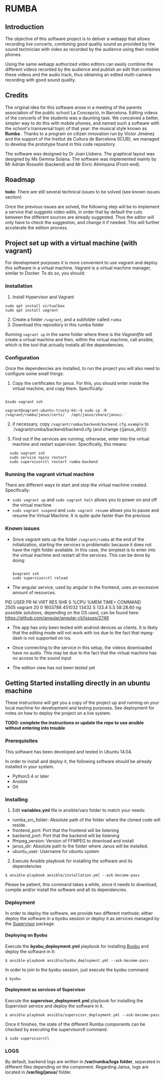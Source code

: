 # RUMBA


## Introduction

 The objective of this software project is to deliver  a webapp that allows recording live concerts, combining good quality sound as provided by the sound technician with video as recorded  by the audience using their mobile phones.
 
 Using the same webapp authorized video editors can easily combine the different videos  recorded by the audience and publish an edit that combines these videos and the audio track, thus obtaining an edited multi-camera recording with good sound quality.


## Credits


The original idea for this software arose in a meeting of the parents association of the public school La Concepció, in Barcelona. Editing videos of the concerts of the students was a daunting task. We conceived a better, simpler way to do this with mobile phones, and named such a software with the school's transversal topic of that year: the musical style known as **Rumba** . Thanks to a program on citizen innovation run by Victor Jiménez and the support of the Institut de Cultura de Barcelona (ICUB), we managed to develop the prototype found in this code repository. 

The software was designed by Dr Joan Llobera. The graphical layout was designed by Ms Gemma Solana. The software was implemented mainly by Mr Adrián Rosselló (backend) and Mr Enric Alminyana (Front-end).



## Roadmap
**todo:** There are still several technical issues to be solved (see known issues section)

Once the previous issues are solved, the following step will be to implement a service that suggests video edits, in order that by default the cuts between the different sources are already suggested. Thus the editor will only have to check the suggestion, and change it if needed. This will further accelerate the edition process.


## Project set up with a virtual machine (with vagrant)

For development purposes it is more convenient to use vagrant and deploy this software in a virtual machine. Vagrant is a virtual machine manager, similar to Docker. To do so, you should:

### Installation

 1. Install  Hypervisor and Vagrant

```console 
sudo apt install virtualbox
sudo apt install vagrant

```

 2. Create a folder `/vagrant`, and a subfolder called  `rumba`
 3. Download this repository in this rumba folder


Running `vagrant up` in the same folder where there is the *Vagrantfile* will create a virtual machine and then, within the virtual machine, call ansible, which is the tool that actually installs all the dependencies.

### Configuration
Once the dependencies are installed, to run the project you  will also need to configure some small things:

 1. Copy the certificates for janus. For this, you should enter inside the virtual machine, and copy them. Specifically:

```console

$sudo vagrant ssh

vagrant@vagrant-ubuntu-trusty-64:~$ sudo cp -R /vagrant/rumba/janus/certs/   /opt/janus/share/janus/.` 

```
  
 2. if necessary, copy  `/vagrant/rumba/backend/backend.cfg.example` to `/vagrant/rumba/backend/backend.cfg (and change {{janus_dir}})

 3. Find out if the services are running, otherwise, enter into the virtual machine and restart supervisor. Specifically, this means:

```
  sudo vagrant ssh
  sudo service nginx restart
  sudo supervisorctl restart rumba-backend
``` 
### Running the vagrant virtual machine

There are different ways to start and stop the virtual machine created. Specifically: 
 - `sudo vagrant up` and `sudo vagrant halt`  allows you to  power on and off the virtual machine
 -  `sudo vagrant suspend` and `sudo vagrant resume` allows you to  pause and resume the Virtual Machine. It is quite quite faster than the previous

### Known issues

- Since vagrant sets up the folder  `/vagrant/rumba` at the end of the initialization, starting the services is problematic because it does not have the right folder available. In this case, the simplest is to enter into the virtual machine and restart all the services. This can be done by doing:  
  ```console

  $vagrant ssh
  sudo supervisorctl reload

  ```
- The angular service, used by angular in the frontend, uses an excessive amount of resources.

PID USER      PR  NI    VIRT    RES    SHR S  %CPU %MEM     TIME+ COMMAND                                                                                        
 2505 vagrant   20   0 1603788 451032  13432 S 133.4  5.5  58:28.60 ng  
possible solutions, depending on the OS used, can be found here:
https://github.com/angular/angular-cli/issues/2748

- The app has only been tested with android devices as clients. It is likely that the editing mode will not work with ios due to the fact that mpeg-dash is not supported on ios.  

- Once connecting to the service in this setup, the videos downloaded have no audio. This may be due to the fact that the virtual machine has no access to the sound input
- The edition view has not been tested yet



## Getting Started installing directly in an ubuntu machine

These instructions will get you a copy of the project up and running on your local machine for development and testing purposes. See deployment for notes on how to deploy the project on a live system.

 **TODO: complete the instructions or update the repo to use ansible without entering into trouble**

### Prerequisites

This software has been developed and tested in Ubuntu 14.04.

In order to install and deploy it, the following software should be already installed in your system.

<ul>
    <li> Python3.4 or later</li>
    <li> Ansible </li> 
    <li> Git </li>
</ul>

### Installing

1) Edit <b>variables.yml</b> file in ansible/vars folder to match your needs:

<ul>
    <li>rumba_src_folder: Absolute path of the folder where the cloned code will reside.</li>
    <li>frontend_port: Port that the frontend will be listening</li>
    <li>backend_port: Port that the backend will be listening</li>
    <li>ffmpeg_version: Version of FFMPEG to download and install</li>
    <li>janus_dir: Absolute path to the folder where Janus will be installed.</li>
    <li>ubuntu_user: Username for ubuntu system</li>


</ul>

2) Execute Ansible playbook for installing the software and its dependencies

``` 
$ ansible-playbook ansible/installation.yml --ask-become-pass
``` 

Please be patient, this command takes a while, since it needs to download, compile and/or install the software and all its dependencies.

### Deployment

In order to deploy the software, we provide two different methods: either deploy the software in a byobu session or deploy it as services managed by the  <a href="http://supervisord.org/" target="_blank">Supervisor</a> package.
<br>
#### Deploying on Byobu

Execute the <b>byobu_deployment.yml</b> playbook for installing <a href="http://byobu.co/" target="_blank">Byobu</a> and deploy the software in it:

```
$ ansible-playbook ansible/byobu_deployment.yml --ask-become-pass
```

In order to join to the byobu session, just execute the byobu command:

```
$ byobu
```

#### Deployment as services of Supervisor

Execute the <b>supervisor_deployment.yml</b> playbook for installing the Supervisor service and deploy the software in it.

```
$ ansible-playbook ansible/supervisor_deployment.yml --ask-become-pass
```

Once it finishes, the state of the different Rumba components can be checked by executing the supervisorctl command.

```
$ sudo supervisorctl
```


### LOGS

By default, backend logs are written in <b>/var/rumba/logs folder</b>, separated in different files 
depending on the component. Regarding Janus, logs are located in <b>/var/log/janus/</b> folder.


